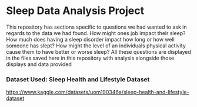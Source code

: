 # Sleep Data Analysis Project
This repository has sections specific to questions we had wanted to ask in regards to the data we had found. How might ones job impact their sleep? How much does having a sleep disorder impact how long or how well someone has slept? How might the level of an individuals physical activity cause them to have better or worse sleep? All these questions are displayed in the files saved here in this repository with analysis alongside those displays and data provided


### Dataset Used: Sleep Health and Lifestyle Dataset

https://www.kaggle.com/datasets/uom190346a/sleep-health-and-lifestyle-dataset
